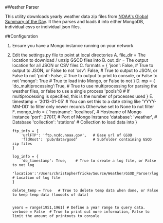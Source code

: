 #Weather Parser

This utility downloads yearly weather data zip files from
[NOAA's Global Summary of the Day](https://www.ncdc.noaa.gov/cgi-bin/res40.pl).  It then parses and loads it into
either MongoDB, individual csvs or individual json files.

##Configuration
1. Ensure you have a Mongo instance running on your network
2. Edit the settings.py file to point at local directories
    A. file_dir = The location to download / unzip GSOD files into
    B. out_dir =  The output location for all JSON or CSV files
    C. formats = {
           'json': False,   # True to output to JSON, or False to not
           'csv': False,    # True to output to JSON, or False to not
           'print': False,  # True to output to print to console, or False to not
           'mongo': True    # True to load into Mongo, or False to not
       }
    D. mp = {
           'do_multiprocessing':True,   # True to use multiprocessing for parsing the weather files, or false to use a single process
           'pools':8                    # If multiprocessing is specified, this is the number of processes used
       }
    E. timestamp = '2013-01-05' # You can set this to a date string like 'YYYY-MM-DD' to filter only newer records
                        Otherwise set to None to not filter
    F. mongo_info = {
           'hostname': 'localhost',     # Hostname of Mongo Instance
           'port': 27017,               # Port of Mongo Instance
           'database': 'weather',       # Database
           'collection': 'stations'     # Collection to load data into
       }


       ftp_info = {
           'urlFTP': 'ftp.ncdc.noaa.gov',   # Base url of GSOD
           'fldRoot': 'pub/data/gsod'       # Subfolder containing GSOD zip files
       }

       log_info = {
           'do_timestamp': True,    # True to create a log file, or False to not log
           'location':'/Users/christopherfricke/Source/Weather/GSOD_Parser/logs/gsod.log'   # Location of log file
       }

       delete_temp = True   # True to delete temp data when done, or False to keep temp data (loooots of data)


       years = range(1951,1961) # Define a year range to query data.
       verbose = False  # True to print out more information, False to limit the amount of printouts to console